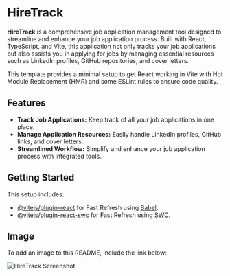 # HireTrack

**HireTrack** is a comprehensive job application management tool designed to streamline and enhance your job application process. Built with React, TypeScript, and Vite, this application not only tracks your job applications but also assists you in applying for jobs by managing essential resources such as LinkedIn profiles, GitHub repositories, and cover letters. 

This template provides a minimal setup to get React working in Vite with Hot Module Replacement (HMR) and some ESLint rules to ensure code quality.

## Features

- **Track Job Applications:** Keep track of all your job applications in one place.
- **Manage Application Resources:** Easily handle LinkedIn profiles, GitHub links, and cover letters.
- **Streamlined Workflow:** Simplify and enhance your job application process with integrated tools.

## Getting Started

This setup includes:

- [@vitejs/plugin-react](https://github.com/vitejs/vite-plugin-react/blob/main/packages/plugin-react/README.md) for Fast Refresh using [Babel](https://babeljs.io/).
- [@vitejs/plugin-react-swc](https://github.com/vitejs/vite-plugin-react-swc) for Fast Refresh using [SWC](https://swc.rs/).


## Image

To add an image to this README, include the link below:

![HireTrack Screenshot](https://example.com/hiretrack-screenshot.png)
